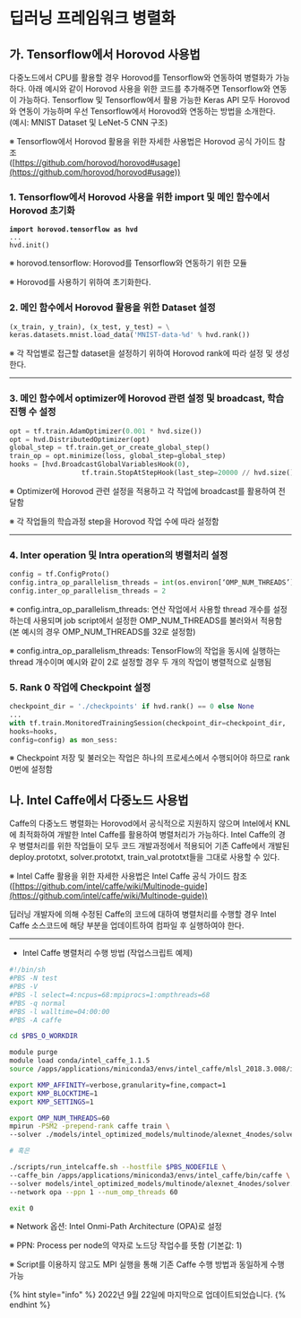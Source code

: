 # 딥러닝 프레임워크 병렬화

## 가. Tensorflow에서 Horovod 사용법

다중노드에서 CPU를 활용할 경우 Horovod를 Tensorflow와 연동하여 병렬화가 가능하다. 아래 예시와 같이 Horovod 사용을 위한 코드를 추가해주면 Tensorflow와 연동이 가능하다. Tensorflow 및 Tensorflow에서 활용 가능한 Keras API 모두 Horovod와 연동이 가능하며 우선 Tensorflow에서 Horovod와 연동하는 방법을 소개한다.\
(예시: MNIST Dataset 및 LeNet-5 CNN 구조)

※ Tensorflow에서 Horovod 활용을 위한 자세한 사용법은 Horovod 공식 가이드 참조\
([https://github.com/horovod/horovod#usage](https://github.com/horovod/horovod#usage))



### 1. Tensorflow에서 Horovod 사용을 위한 import 및 메인 함수에서 Horovod 초기화

<pre class="language-python"><code class="lang-python"><strong>import horovod.tensorflow as hvd
</strong>...
hvd.init()
</code></pre>

※ horovod.tensorflow: Horovod를 Tensorflow와 연동하기 위한 모듈

※ Horovod를 사용하기 위하여 초기화한다.



### 2. 메인 함수에서 Horovod 활용을 위한 Dataset 설정

```python
(x_train, y_train), (x_test, y_test) = \
keras.datasets.mnist.load_data('MNIST-data-%d' % hvd.rank())
```

※ 각 작업별로 접근할 dataset을 설정하기 위하여 Horovod rank에 따라 설정 및 생성한다.

***

### 3. 메인 함수에서 optimizer에 Horovod 관련 설정 및 broadcast, 학습 진행 수 설정

```python
opt = tf.train.AdamOptimizer(0.001 * hvd.size())
opt = hvd.DistributedOptimizer(opt)
global_step = tf.train.get_or_create_global_step()
train_op = opt.minimize(loss, global_step=global_step)
hooks = [hvd.BroadcastGlobalVariablesHook(0),
                  tf.train.StopAtStepHook(last_step=20000 // hvd.size()), ... ]
```

※ Optimizer에 Horovod 관련 설정을 적용하고 각 작업에 broadcast를 활용하여 전달함

※ 각 작업들의 학습과정 step을 Horovod 작업 수에 따라 설정함

***

### 4. Inter operation 및 Intra operation의 병렬처리 설정

```python
config = tf.ConfigProto()
config.intra_op_parallelism_threads = int(os.environ[‘OMP_NUM_THREADS’])
config.inter_op_parallelism_threads = 2
```

※ config.intra\_op\_parallelism\_threads: 연산 작업에서 사용할 thread 개수를 설정하는데 사용되며 job script에서 설정한 OMP\_NUM\_THREADS를 불러와서 적용함 (본 예시의 경우 OMP\_NUM\_THREADS를 32로 설정함)

※ config.intra\_op\_parallelism\_threads: TensorFlow의 작업을 동시에 실행하는 thread 개수이며 예시와 같이 2로 설정할 경우 두 개의 작업이 병렬적으로 실행됨

### 5. Rank 0 작업에 Checkpoint 설정

```python
checkpoint_dir = './checkpoints' if hvd.rank() == 0 else None
...
with tf.train.MonitoredTrainingSession(checkpoint_dir=checkpoint_dir,
hooks=hooks,
config=config) as mon_sess:
```

※ Checkpoint 저장 및 불러오는 작업은 하나의 프로세스에서 수행되어야 하므로 rank 0번에 설정함



## 나. Intel Caffe에서 다중노드 사용법

Caffe의 다중노드 병렬화는 Horovod에서 공식적으로 지원하지 않으며 Intel에서 KNL에 최적화하여 개발한 Intel Caffe를 활용하여 병렬처리가 가능하다. Intel Caffe의 경우 병렬처리를 위한 작업들이 모두 코드 개발과정에서 적용되어 기존 Caffe에서 개발된 deploy.prototxt, solver.prototxt, train\_val.prototxt들을 그대로 사용할 수 있다.

※ Intel Caffe 활용을 위한 자세한 사용법은 Intel Caffe 공식 가이드 참조\
([https://github.com/intel/caffe/wiki/Multinode-guide](https://github.com/intel/caffe/wiki/Multinode-guide))

딥러닝 개발자에 의해 수정된 Caffe의 코드에 대하여 병렬처리를 수행할 경우 Intel Caffe 소스코드에 해당 부분을 업데이트하여 컴파일 후 실행하여야 한다.

***

* Intel Caffe 병렬처리 수행 방법 (작업스크립트 예제)

```bash
#!/bin/sh
#PBS -N test
#PBS -V
#PBS -l select=4:ncpus=68:mpiprocs=1:ompthreads=68
#PBS -q normal
#PBS -l walltime=04:00:00
#PBS -A caffe

cd $PBS_O_WORKDIR

module purge
module load conda/intel_caffe_1.1.5
source /apps/applications/miniconda3/envs/intel_caffe/mlsl_2018.3.008/intel64/bin/mlslvars.sh

export KMP_AFFINITY=verbose,granularity=fine,compact=1
export KMP_BLOCKTIME=1
export KMP_SETTINGS=1

export OMP_NUM_THREADS=60
mpirun -PSM2 -prepend-rank caffe train \
--solver ./models/intel_optimized_models/multinode/alexnet_4nodes/solver.prototxt

# 혹은

./scripts/run_intelcaffe.sh --hostfile $PBS_NODEFILE \
--caffe_bin /apps/applications/miniconda3/envs/intel_caffe/bin/caffe \
--solver models/intel_optimized_models/multinode/alexnet_4nodes/solver.prototxt \
--network opa --ppn 1 --num_omp_threads 60

exit 0
```

※ Network 옵션: Intel Onmi-Path Architecture (OPA)로 설정

※ PPN: Process per node의 약자로 노드당 작업수를 뜻함 (기본값: 1)

※ Script를 이용하지 않고도 MPI 실행을 통해 기존 Caffe 수행 방법과 동일하게 수행 가능

{% hint style="info" %}
2022년 9월 22일에 마지막으로 업데이트되었습니다.
{% endhint %}

